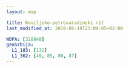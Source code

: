 ```yaml
---
layout: map

title: Koviljsko-petrovaradinski rit
last_modified_at: 2018-05-19T23:04:05+02:00

WDPA: [328848]
geoSrbija:
  L1_183: [132]
  L1_362: [49, 85, 86, 87]
---
```

